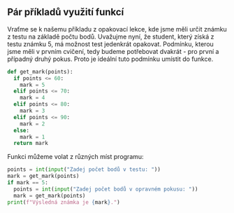 ## Pár příkladů využití funkcí

Vraťme se k našemu příkladu z opakovací lekce, kde jsme měli určit známku z testu na základě počtu bodů. Uvažujme nyní, že student, který získá z testu známku 5, má možnost test jedenkrát opakovat. Podmínku, kterou jsme měli v prvním cvičení, tedy budeme potřebovat dvakrát - pro první a případný druhý pokus. Proto je ideální tuto podmínku umístit do funkce.

```py
def get_mark(points):
  if points <= 60:
    mark = 5
  elif points <= 70:
    mark = 4
  elif points <= 80:
    mark = 3
  elif points <= 90:
    mark = 2
  else:
    mark = 1
  return mark
```

Funkci můžeme volat z různých míst programu:

```py
points = int(input("Zadej počet bodů v testu: "))
mark = get_mark(points)
if mark == 5:
  points = int(input("Zadej počet bodů v opravném pokusu: "))
  mark = get_mark(points)
print(f"Výsledná známka je {mark}.")
```



